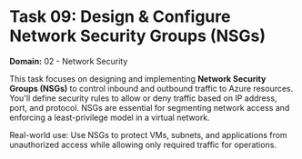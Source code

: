 # Task 09: Design & Configure Network Security Groups (NSGs)

**Domain:** 02 - Network Security

This task focuses on designing and implementing **Network Security Groups (NSGs)** to control inbound and outbound traffic to Azure resources. You'll define security rules to allow or deny traffic based on IP address, port, and protocol. NSGs are essential for segmenting network access and enforcing a least-privilege model in a virtual network.

Real-world use: Use NSGs to protect VMs, subnets, and applications from unauthorized access while allowing only required traffic for operations.
